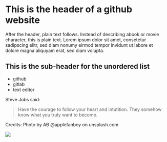 # This is the header of a github website
After the header, plain text follows. Instead of describing abook or movie character, this is plain text.
Lorem ipsum dolor sit amet, consetetur sadipscing elitr, sed diam nonumy eirmod tempor invidunt ut labore et dolore magna aliquyam erat, sed diam volupta.

## This is the sub-header for the unordered list
* github
* gitlab
* text editor

Steve Jobs said:

>Have the courage to follow your heart and intutition. They somehow know what you truly want to become.

Credits: Photo by AB @applefanboy on unsplash.com

<img src="https://images.unsplash.com/photo-1569769107543-e0f61bab8e02?ixlib=rb-1.2.1&ixid=eyJhcHBfaWQiOjEyMDd9&auto=format&fit=crop&w=1650&q=80"/>